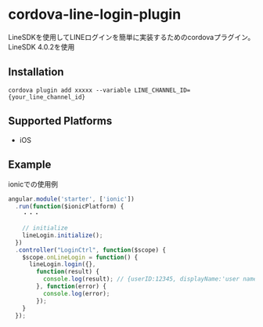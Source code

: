 # cordova-line-login-plugin
LineSDKを使用してLINEログインを簡単に実装するためのcordovaプラグイン。
LineSDK 4.0.2を使用

## Installation
    cordova plugin add xxxxx --variable LINE_CHANNEL_ID={your_line_channel_id}

## Supported Platforms
- iOS

## Example

ionicでの使用例
```js
angular.module('starter', ['ionic'])
  .run(function($ionicPlatform) {
    ・・・

    // initialize
    lineLogin.initialize();
  })
  .controller("LoginCtrl", function($scope) {
    $scope.onLineLogin = function() {
      lineLogin.login({},
        function(result) {
          console.log(result); // {userID:12345, displayName:'user name', pictureURL:'thumbnail url'}
        }, function(error) {
          console.log(error);
        });
    }
  });
```

